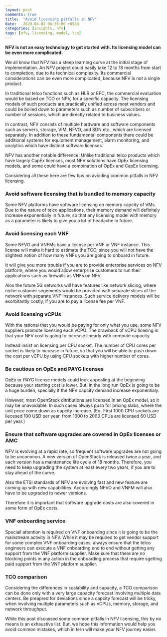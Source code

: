 ```yaml
---
layout: post
comments: true
title:  "Avoid licensing pitfalls in NFV"
date:   2020-04-02 06:35:00 +0530
categories: [insights, nfv]
tags: [nfv, licensing, model, tco]
---
```


**NFV is not an easy technology to get started with. Its licensing model can be even more complicated.**

We all know that NFV has a steep learning curve at the initial stage of implementation. An NFV project could easily take 12 to 18 months from start to completion, due to its technical complexity. Its commercial considerations can be even more complicated, because NFV is not a single product.

In traditional telco functions such as HLR or EPC, the commercial evaluation would be based on TCO or NPV, for a specific capacity. The licensing models of such products are practically unified across most vendors and could be boiled down to parameters such as number of subscribers or number of sessions, which are directly related to business values. 

In contrast, NFV consists of multiple hardware and software components such as servers, storage, VIM, NFVO, and SDN etc., which are licensed separately. In addition to these fundamental components there could be additional systems for equipment management, alarm monitoring, and analytics which have distinct software licenses.

NFV has another notable difference. Unlike traditional telco products which have largely CapEx licenses, most NFV solutions have OpEx licensing models, and some could have a combination of OpEx and CapEx licensing.

Considering all these here are few tips on avoiding common pitfalls in NFV licensing.

### Avoid software licensing that is bundled to memory capacity

Some NFV platforms have software licensing on memory capcity of VMs. Due to the nature of telco applications, their memory demand will definitely increase exponentially in future, so that any licensing model with memory as a parameter is likely to give you a lot of headache in future.

### Avoid licensing each VNF

Some NFVO and VNFMs have a license per VNF or VNF instance. This license will make it hard to estimate the TCO, since you will not have the slightest notion of how many VNFs you are going to onboard in future.

It will give you more trouble if you are to provide enterprise services on NFV platform, where you would allow enterprise customers to run their applications such as firewalls as VNFs on NFV. 

Alos the future 5G networks will have features like network slicing, where niche customer segements would be provided with separate slices of the network with separate VNF instances. Such service delivery models will be exorbitantly costly, if you are to pay a license fee per VNF.

### Avoid licensing vCPUs

With the rational that you would be paying for only what you use, some NFV suppliers promote licensing each vCPU. The drawback of vCPU licesing is that your NFV cost is going to increase linearly with compute capacity. 

Instead insist on licensing per CPU socket. The number of CPU cores per socket is likely to increase in future, so that you will be able to push down the cost per vCPU by using CPU sockets with higher number of cores.

### Be cautious on OpEx and PAYG licenses

OpEx or PAYG license models could look appealing at the beginning because your starting cost is lower. But, in the long run OpEx is going to be a huge burden, specially if the NFV capcity demand increase exponentialy. 

However, most OpenStack ditributions are licensed in an OpEx model, so it may be unavoidable. In such cases always push for pricing slabs, where the unit price come down as capcity increase. (Ex- First 1000 CPU sockets are liecesed 100 USD per year, from 1000 to 2000 CPUs are licensed 60 USD per year.)

### Ensure that software upgrades are covered in OpEx licenses or AMC

NFV is evolving at a rapid rate, so frequent software upgrades are not going to be uncommon. A new version of OpenStack is released twice a year, and each version has a maintenance life cycle of 18 months. Therefore, you need to keep upgrading the system at least every two years, if you are to stay ahead of the curve.

Also the ETSI standards of NFV are evolving fast and new feature are coming up with new capabilities. Accordingly NFVO and VNFM will also have to be upgraded to newer versions.

Therefore it is important that software upgrade costs are also covered in some form of OpEx costs.

### VNF onboarding service

Speciall attention is required on VNF onboarding since it is going to be the mainstream activity in NFV. While it may be required to get vendor support for some complex VNF onboarding cases, always ensure that the telco engineers can execute a VNF onboarding end to end without getting any support from the VNF platform supplier. Make sure that there are no blocking points in any action in the onboarding process that require sgetting paid support from the VNF platform supplier.

### TCO comparison

Considering the differences in scalability and capacity, a TCO comparison can be done only with a very large capacity forecast involving multiple data centers. Be preapred for deviations since a capcity forecast will be tricky, when involving multiple parameters such as vCPUs, memory, storage, and network throughput. 

While this post discussed some common pitfalls in NFV licensing, this by no means is an exhaustive list. But, we hope this information would help you avoid common mistakes, which in tern will make your NFV journey easier.